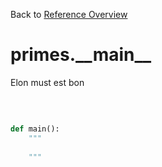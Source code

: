 
Back to [Reference Overview](https://github.com/pyrustic/primes/blob/master/docs/reference/README.Md)

# primes.\_\_main\_\_

Elon must
est bon

<br>


```python

def main():
    """
    
    """

```


